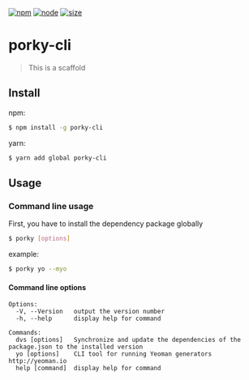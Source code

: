 [![npm][npm]][npm-url]
[![node][node]][node-url]
[![size][size]][size-url]

# porky-cli

> This is a scaffold

## Install

npm:

```sh
$ npm install -g porky-cli
```

yarn:

```sh
$ yarn add global porky-cli
```

## Usage

### Command line usage

First, you have to install the dependency package globally

```sh
$ porky [options]
```

example:

```sh
$ porky yo --myo
```

#### Command line options

```
Options:
  -V, --Version   output the version number
  -h, --help      display help for command

Commands:
  dvs [options]   Synchronize and update the dependencies of the package.json to the installed version
  yo [options]    CLI tool for running Yeoman generators http://yeoman.io
  help [command]  display help for command
```

[npm]: https://img.shields.io/npm/v/porky-cli.svg
[npm-url]: https://npmjs.com/package/porky-cli
[node]: https://img.shields.io/node/v/porky-cli.svg
[node-url]: https://nodejs.org
[size]: https://packagephobia.now.sh/badge?p=porky-cli
[size-url]: https://packagephobia.now.sh/result?p=porky-cli
